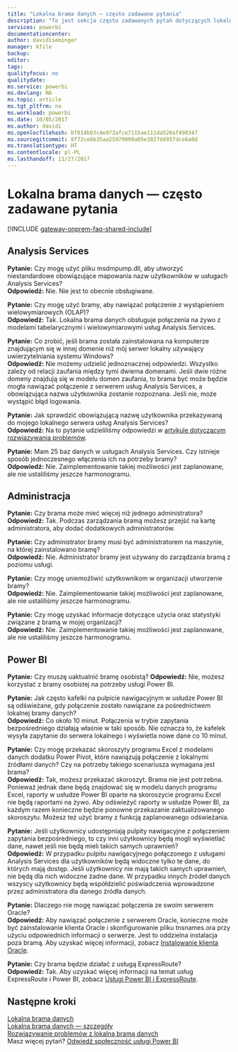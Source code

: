 ```yaml
---
title: "Lokalna brama danych — często zadawane pytania"
description: "To jest sekcja często zadawanych pytań dotyczących lokalnej bramy danych. W jednym miejscu znajdują się tutaj często zadawane pytania dotyczące bramy."
services: powerbi
documentationcenter: 
author: davidiseminger
manager: kfile
backup: 
editor: 
tags: 
qualityfocus: no
qualitydate: 
ms.service: powerbi
ms.devlang: NA
ms.topic: article
ms.tgt_pltfrm: na
ms.workload: powerbi
ms.date: 10/05/2017
ms.author: davidi
ms.openlocfilehash: bf814b03c4e973afce7115ae111da520af498347
ms.sourcegitcommit: 8f72ce6b35aa25979090a05e3827d4937dce6a0d
ms.translationtype: HT
ms.contentlocale: pl-PL
ms.lasthandoff: 11/27/2017
---
```

# <a name="on-premises-data-gateway-faq"></a>Lokalna brama danych — często zadawane pytania
<!-- Shared FAQ shared Include -->
[!INCLUDE [gateway-onprem-faq-shared-include](./includes/gateway-onprem-faq-shared-include.md)]

## <a name="analysis-services"></a>Analysis Services
**Pytanie:** Czy mogę użyć pliku msdmpump.dll, aby utworzyć niestandardowe obowiązujące mapowania nazw użytkowników w usługach Analysis Services?  
**Odpowiedź:** Nie. Nie jest to obecnie obsługiwane.

**Pytanie:** Czy mogę użyć bramy, aby nawiązać połączenie z wystąpieniem wielowymiarowych (OLAP)?  
**Odpowiedź:** Tak. Lokalna brama danych obsługuje połączenia na żywo z modelami tabelarycznymi i wielowymiarowymi usług Analysis Services.

**Pytanie:** Co zrobić, jeśli brama została zainstalowana na komputerze znajdującym się w innej domenie niż mój serwer lokalny używający uwierzytelniania systemu Windows?  
**Odpowiedź:** Nie możemy udzielić jednoznacznej odpowiedzi. Wszystko zależy od relacji zaufania między tymi dwiema domenami. Jeśli dwie różne domeny znajdują się w modelu domen zaufania, to brama być może będzie mogła nawiązać połączenie z serwerem usług Analysis Services, a obowiązująca nazwa użytkownika zostanie rozpoznana. Jeśli nie, może wystąpić błąd logowania.

**Pytanie:** Jak sprawdzić obowiązującą nazwę użytkownika przekazywaną do mojego lokalnego serwera usług Analysis Services?  
**Odpowiedź:** Na to pytanie udzieliliśmy odpowiedzi w [artykule dotyczącym rozwiązywania problemów](service-gateway-onprem-tshoot.md).

**Pytanie:** Mam 25 baz danych w usługach Analysis Services. Czy istnieje sposób jednoczesnego włączenia ich na potrzeby bramy?  
**Odpowiedź:** Nie. Zaimplementowanie takiej możliwości jest zaplanowane, ale nie ustaliliśmy jeszcze harmonogramu.

## <a name="administration"></a>Administracja
**Pytanie:** Czy brama może mieć więcej niż jednego administratora?  
**Odpowiedź:** Tak. Podczas zarządzania bramą możesz przejść na kartę administratora, aby dodać dodatkowych administratorów.

**Pytanie:** Czy administrator bramy musi być administratorem na maszynie, na której zainstalowano bramę?  
**Odpowiedź:** Nie. Administrator bramy jest używany do zarządzania bramą z poziomu usługi.

**Pytanie:** Czy mogę uniemożliwić użytkownikom w organizacji utworzenie bramy?  
**Odpowiedź:** Nie. Zaimplementowanie takiej możliwości jest zaplanowane, ale nie ustaliliśmy jeszcze harmonogramu.

**Pytanie:** Czy mogę uzyskać informacje dotyczące użycia oraz statystyki związane z bramą w mojej organizacji?  
**Odpowiedź:** Nie. Zaimplementowanie takiej możliwości jest zaplanowane, ale nie ustaliliśmy jeszcze harmonogramu.

## <a name="power-bi"></a>Power BI
**Pytanie:** Czy muszę uaktualnić bramę osobistą?
**Odpowiedź:** Nie, możesz korzystać z bramy osobistej na potrzeby usługi Power BI.

**Pytanie:** Jak często kafelki na pulpicie nawigacyjnym w usłudze Power BI są odświeżane, gdy połączenie zostało nawiązane za pośrednictwem lokalnej bramy danych?  
**Odpowiedź:** Co około 10 minut. Połączenia w trybie zapytania bezpośredniego działają właśnie w taki sposób. Nie oznacza to, że kafelek wysyła zapytanie do serwera lokalnego i wyświetla nowe dane co 10 minut.

**Pytanie:** Czy mogę przekazać skoroszyty programu Excel z modelami danych dodatku Power Pivot, które nawiązują połączenie z lokalnymi źródłami danych? Czy na potrzeby takiego scenariusza wymagana jest brama?  
**Odpowiedź:** Tak, możesz przekazać skoroszyt. Brama nie jest potrzebna. Ponieważ jednak dane będą znajdować się w modelu danych programu Excel, raporty w usłudze Power BI oparte na skoroszycie programu Excel nie będą raportami na żywo. Aby odświeżyć raporty w usłudze Power BI, za każdym razem konieczne będzie ponowne przekazanie zaktualizowanego skoroszytu. Możesz też użyć bramy z funkcją zaplanowanego odświeżania.

**Pytanie:** Jeśli użytkownicy udostępniają pulpity nawigacyjne z połączeniem zapytania bezpośredniego, to czy inni użytkownicy będą mogli wyświetlać dane, nawet jeśli nie będą mieli takich samych uprawnień?  
**Odpowiedź:** W przypadku pulpitu nawigacyjnego połączonego z usługami Analysis Services dla użytkowników będą widoczne tylko te dane, do których mają dostęp. Jeśli użytkownicy nie mają takich samych uprawnień, nie będą dla nich widoczne żadne dane. W przypadku innych źródeł danych wszyscy użytkownicy będą współdzielić poświadczenia wprowadzone przez administratora dla danego źródła danych.

**Pytanie:** Dlaczego nie mogę nawiązać połączenia ze swoim serwerem Oracle?  
**Odpowiedź:** Aby nawiązać połączenie z serwerem Oracle, konieczne może być zainstalowanie klienta Oracle i skonfigurowanie pliku tnsnames.ora przy użyciu odpowiednich informacji o serwerze. Jest to oddzielna instalacja poza bramą. Aby uzyskać więcej informacji, zobacz [Instalowanie klienta Oracle](service-gateway-onprem-manage-oracle.md#installing-the-oracle-client).

**Pytanie:** Czy brama będzie działać z usługą ExpressRoute?  
**Odpowiedź:** Tak. Aby uzyskać więcej informacji na temat usług ExpressRoute i Power BI, zobacz [Usługi Power BI i ExpressRoute](service-admin-power-bi-expressroute.md).

## <a name="next-steps"></a>Następne kroki
[Lokalna brama danych](service-gateway-onprem.md)  
[Lokalna brama danych — szczegóły](service-gateway-onprem-indepth.md)  
[Rozwiązywanie problemów z lokalną bramą danych](service-gateway-onprem-tshoot.md)  
Masz więcej pytań? [Odwiedź społeczność usługi Power BI](http://community.powerbi.com/)

